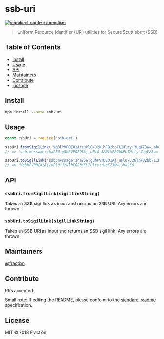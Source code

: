 # ssb-uri

[![standard-readme compliant](https://img.shields.io/badge/standard--readme-OK-green.svg?style=flat-square)](https://github.com/RichardLitt/standard-readme)

> Uniform Resource Identifier (URI) utilities for Secure Scuttlebutt (SSB)

## Table of Contents

- [Install](#install)
- [Usage](#usage)
- [API](#api)
- [Maintainers](#maintainers)
- [Contribute](#contribute)
- [License](#license)

## Install

```sh
npm install --save ssb-uri
```

## Usage

```js
const ssbUri = require('ssb-uri')

ssbUri.fromSigilLink('%g3hPVPDEO1Aj/uPl0+J2NlhFB2bbFLIHlty+YuqFZ3w=.sha256')
// => 'ssb:message:sha256:g3hPVPDEO1Aj_uPl0-J2NlhFB2bbFLIHlty-YuqFZ3w='

ssbUri.toSigilLink('ssb:message:sha256:g3hPVPDEO1Aj_uPl0-J2NlhFB2bbFLIHlty-YuqFZ3w=')
// => '%g3hPVPDEO1Aj/uPl0+J2NlhFB2bbFLIHlty+YuqFZ3w=.sha256'
```

## API

### `ssbUri.fromSigilLink(sigilLinkString)`

Takes an SSB sigil link as input and returns an SSB URI. Any errors are thrown.

### `ssbUri.toSigilLink(sigilLinkString)`

Takes an SSB URI as input and returns an SSB sigil link. Any errors are thrown.

## Maintainers

[@fraction](https://github.com/fraction)

## Contribute

PRs accepted.

Small note: If editing the README, please conform to the [standard-readme](https://github.com/RichardLitt/standard-readme) specification.

## License

MIT © 2018 Fraction

